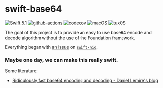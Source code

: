 # swift-base64

[![Swift 5.1](https://img.shields.io/badge/Swift-5.1-blue.svg)](https://swift.org/download/)
[![github-actions](https://github.com/fabianfett/swift-base64/workflows/CI/badge.svg)](https://github.com/fabianfett/swift-base64/actions)
[![codecov](https://codecov.io/gh/fabianfett/swift-base64/branch/master/graph/badge.svg)](https://codecov.io/gh/fabianfett/swift-base64)
![macOS](https://img.shields.io/badge/os-macOS-green.svg?style=flat)
![tuxOS](https://img.shields.io/badge/os-tuxOS-green.svg?style=flat)

The goal of this project is to provide an easy to use base64 encode and decode algorithm 
without the use of the Foundation framework. 

Everything began with [an issue](https://github.com/apple/swift-nio/issues/1265) on [`swift-nio`](https://github.com/apple/swift-nio).


### Maybe one day, we can make this really swift.

Some literature:

- [Ridiculously fast base64 encoding and decoding - Daniel Lemire's blog](https://lemire.me/blog/2018/01/17/ridiculously-fast-base64-encoding-and-decoding/)
